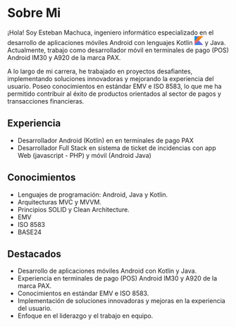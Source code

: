 
# Sobre Mi

¡Hola! Soy Esteban Machuca, ingeniero informático especializado en el desarrollo de aplicaciones móviles Android con lenguajes Kotlin <img src="https://raw.githubusercontent.com/DennisHartrampf/DennisHartrampf/master/img/kotlin.svg" alt="" height="20">  y Java. Actualmente, trabajo como desarrollador móvil en terminales de pago (POS) Android IM30 y A920 de la marca PAX.

A lo largo de mi carrera, he trabajado en proyectos desafiantes, implementando soluciones innovadoras y mejorando la experiencia del usuario. Poseo conocimientos en estándar EMV e ISO 8583, lo que me ha permitido contribuir al éxito de productos orientados al sector de pagos y transacciones financieras.

## Experiencia

- Desarrollador Android (Kotlin) en en terminales de pago PAX
- Desarrollador Full Stack en sistema de ticket de incidencias con app Web (javascript - PHP) y móvil (Android Java)

## Conocimientos

- Lenguajes de programación: Android, Java y Kotlin.
- Arquitecturas MVC y MVVM.
- Principios SOLID y Clean Architecture.
- EMV
- ISO 8583
- BASE24

## Destacados

- Desarrollo de aplicaciones móviles Android con Kotlin y Java.
- Experiencia en terminales de pago (POS) Android IM30 y A920 de la marca PAX.
- Conocimientos en estándar EMV e ISO 8583.
- Implementación de soluciones innovadoras y mejoras en la experiencia del usuario.
- Enfoque en el liderazgo y el trabajo en equipo.
